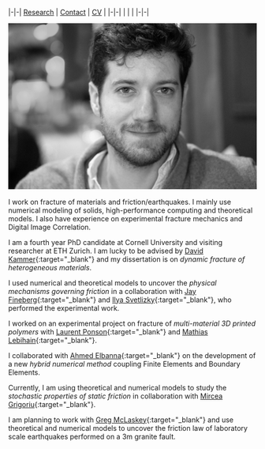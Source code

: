 |-|-|
[Research](research.md) | [Contact](contact.md) | [CV](gabriele_albertini_vitae.pdf) |
|-|-|
| | |
|-|-|

![](images/profile_photo_id_bw.jpg)

I work on fracture of materials and friction/earthquakes. 
I mainly use numerical modeling of solids, high-performance computing and theoretical models. 
I also have experience on experimental fracture mechanics and Digital Image Correlation.

I am a fourth year PhD candidate at Cornell University and visiting researcher at ETH Zurich. 
I am lucky to be advised by [David Kammer](https://ifb.ethz.ch/compmech/people/prof-dr-david-kammer.html){:target="_blank"} and my dissertation is on *dynamic fracture of heterogeneous materials*. 

I used numerical and theoretical models to uncover the *physical mechanisms governing friction* in a collaboration with [Jay Fineberg](http://old.phys.huji.ac.il/~jay/){:target="_blank"} and [Ilya Svetlizky](https://scholar.google.co.il/citations?user=44mVMhIAAAAJ&hl=en){:target="_blank"}, who performed the experimental work.

I worked on an experimental project on fracture of *multi-material 3D printed polymers* with [Laurent Ponson](http://www.laurentponson.com/){:target="_blank"} and [Mathias Lebihain](https://scholar.google.com/citations?user=ZUSWpmMAAAAJ&hl=en&oi=ao){:target="_blank"}.

I collaborated with [Ahmed Elbanna](http://publish.illinois.edu/mcslabuiuc/people/ahmed-ettaf-elbanna/){:target="_blank"} on the development of a new *hybrid numerical method* coupling Finite Elements and Boundary Elements.

Currently, I am using theoretical and numerical models to study the *stochastic properties of static friction* in collaboration with [Mircea Grigoriu](https://www.cee.cornell.edu/faculty-directory/mircea-dan-grigoriu){:target="_blank"}. 

I am planning to work with [Greg McLaskey](https://courses.cit.cornell.edu/mclaskey/people.html){:target="_blank"} and use theoretical and numerical models to uncover the friction law of laboratory scale earthquakes performed on a 3m granite fault.


<!--I am wondering if you might add some broader statements about your work and your professional goals. What is your larger project? What questions interest you? What are the broader impacts of your work? What broader conversations in the field does your work contribute to?

You might look at some bio statements and websites from others in your field to see how they answer these kinds of questions. 

-->
